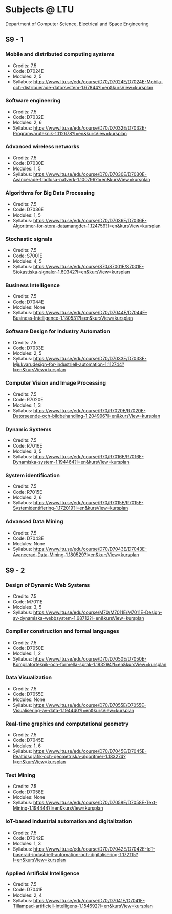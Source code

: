 # Subjects @ LTU

Department of Computer Science, Electrical and Space Engineering

## S9 - 1

### Mobile and distributed computing systems

- Credits: 7.5
- Code: D7024E
- Modules: 2, 5
- Syllabus: https://www.ltu.se/edu/course/D70/D7024E/D7024E-Mobila-och-distribuerade-datorsystem-1.67844?l=en&kursView=kursplan

### Software engineering

- Credits: 7.5
- Code: D7032E
- Modules: 2, 6
- Syllabus: https://www.ltu.se/edu/course/D70/D7032E/D7032E-Programvaruteknik-1.112678?l=en&kursView=kursplan

### Advanced wireless networks

- Credits: 7.5
- Code: D7030E
- Modules: 1, 5
- Syllabus: https://www.ltu.se/edu/course/D70/D7030E/D7030E-Avancerade-tradlosa-natverk-1.100796?l=en&kursView=kursplan

### Algorithms for Big Data Processing

- Credits: 7.5
- Code: D7036E
- Modules: 1, 5
- Syllabus: https://www.ltu.se/edu/course/D70/D7036E/D7036E-Algoritmer-for-stora-datamangder-1.124759?l=en&kursView=kursplan

### Stochastic signals

- Credits: 7.5
- Code: S7001E
- Modules: 4, 5
- Syllabus: https://www.ltu.se/edu/course/S70/S7001E/S7001E-Stokastiska-signaler-1.69342?l=en&kursView=kursplan

### Business Intelligence

- Credits: 7.5
- Code: D7044E
- Modules: None
- Syllabus: https://www.ltu.se/edu/course/D70/D7044E/D7044E-Business-Intelligence-1.180531?l=en&kursView=kursplan

### Software Design for Industry Automation

- Credits: 7.5
- Code: D7033E
- Modules: 2, 5
- Syllabus: https://www.ltu.se/edu/course/D70/D7033E/D7033E-Mjukvarudesign-for-industriell-automation-1.112744?l=en&kursView=kursplan

### Computer Vision and Image Processing

- Credits: 7.5
- Code: R7020E
- Modules: 1, 3
- Syllabus: https://www.ltu.se/edu/course/R70/R7020E/R7020E-Datorseende-och-bildbehandling-1.204996?l=en&kursView=kursplan

### Dynamic Systems

- Credits: 7.5
- Code: R7016E
- Modules: 3, 5
- Syllabus: https://www.ltu.se/edu/course/R70/R7016E/R7016E-Dynamiska-system-1.194464?l=en&kursView=kursplan

### System identification

- Credits: 7.5
- Code: R7015E
- Modules: 2, 6
- Syllabus: https://www.ltu.se/edu/course/R70/R7015E/R7015E-Systemidentifiering-1.172019?l=en&kursView=kursplan

### Advanced Data Mining

- Credits: 7.5
- Code: D7043E
- Modules: None
- Syllabus: https://www.ltu.se/edu/course/D70/D7043E/D7043E-Avancerad-Data-Mining-1.180529?l=en&kursView=kursplan

## S9 - 2

### Design of Dynamic Web Systems

- Credits: 7.5
- Code: M7011E
- Modules: 3, 5
- Syllabus: https://www.ltu.se/edu/course/M70/M7011E/M7011E-Design-av-dynamiska-webbsystem-1.68712?l=en&kursView=kursplan

### Compiler construction and formal languages

- Credits: 7.5
- Code: D7050E
- Modules: 1, 2
- Syllabus: https://www.ltu.se/edu/course/D70/D7050E/D7050E-Kompilatorteknik-och-formella-sprak-1.183294?l=en&kursView=kursplan

### Data Visualization

- Credits: 7.5
- Code: D7055E
- Modules: None
- Syllabus: https://www.ltu.se/edu/course/D70/D7055E/D7055E-Visualisering-av-data-1.194440?l=en&kursView=kursplan

### Real-time graphics and computational geometry

- Credits: 7.5
- Code: D7045E
- Modules: 1, 6
- Syllabus: https://www.ltu.se/edu/course/D70/D7045E/D7045E-Realtidsgrafik-och-geometriska-algoritmer-1.183274?l=en&kursView=kursplan

### Text Mining

- Credits: 7.5
- Code: D7058E
- Modules: None
- Syllabus: https://www.ltu.se/edu/course/D70/D7058E/D7058E-Text-Mining-1.194444?l=en&kursView=kursplan

### IoT-based industrial automation and digitalization

- Credits: 7.5
- Code: D7042E
- Modules: 1, 3
- Syllabus: https://www.ltu.se/edu/course/D70/D7042E/D7042E-IoT-baserad-industriell-automation-och-digitalisering-1.172115?l=en&kursView=kursplan

### Applied Artificial Intelligence

- Credits: 7.5
- Code: D7041E
- Modules: 2, 4
- Syllabus: https://www.ltu.se/edu/course/D70/D7041E/D7041E-Tillampad-artificiell-intelligens-1.154692?l=en&kursView=kursplan


